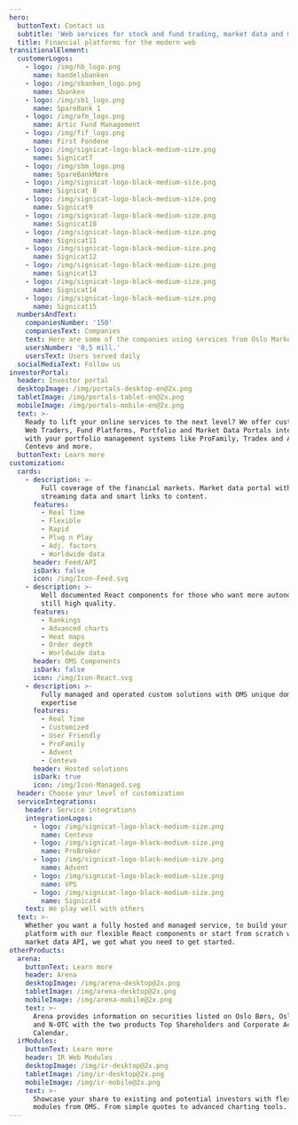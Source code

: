 ```yaml
---
hero:
  buttonText: Contact us
  subtitle: 'Web services for stock and fund trading, market data and more'
  title: Financial platforms for the modern web
transitionalElement:
  customerLogos:
    - logo: /img/hb_logo.png
      name: handelsbanken
    - logo: /img/sbanken_logo.png
      name: Sbanken
    - logo: /img/sb1_logo.png
      name: SpareBank 1
    - logo: /img/afm_logo.png
      name: Artic Fund Management
    - logo: /img/fif_logo.png
      name: First Fondene
    - logo: /img/signicat-logo-black-medium-size.png
      name: Signicat7
    - logo: /img/sbm_logo.png
      name: SpareBankMøre
    - logo: /img/signicat-logo-black-medium-size.png
      name: Signicat 8
    - logo: /img/signicat-logo-black-medium-size.png
      name: Signicat9
    - logo: /img/signicat-logo-black-medium-size.png
      name: Signicat10
    - logo: /img/signicat-logo-black-medium-size.png
      name: Signicat11
    - logo: /img/signicat-logo-black-medium-size.png
      name: Signicat12
    - logo: /img/signicat-logo-black-medium-size.png
      name: Signicat13
    - logo: /img/signicat-logo-black-medium-size.png
      name: Signicat14
    - logo: /img/signicat-logo-black-medium-size.png
      name: Signicat15
  numbersAndText:
    companiesNumber: '150'
    companiesText: Companies
    text: Here are some of the companies using services from Oslo Market Solutions
    usersNumber: '0,5 mill.'
    usersText: Users served daily
  socialMediaText: Follow us
investorPortal:
  header: Investor portal
  desktopImage: /img/portals-desktop-en@2x.png
  tabletImage: /img/portals-tablet-en@2x.png
  mobileImage: /img/portals-mobile-en@2x.png
  text: >-
    Ready to lift your online services to the next level? We offer customized
    Web Traders, Fund Platforms, Portfolio and Market Data Portals integrated
    with your portfolio management systems like ProFamily, Tradex and APX,
    Centevo and more.
  buttonText: Learn more
customization:
  cards:
    - description: >-
        Full coverage of the financial markets. Market data portal with live,
        streaming data and smart links to content.
      features:
        - Real Time
        - Flexible
        - Rapid
        - Plug n Play
        - Adj. factors
        - Worldwide data
      header: Feed/API
      isDark: false
      icon: /img/Icon-Feed.svg
    - description: >-
        Well documented React components for those who want more autonomy, but
        still high quality.
      features:
        - Rankings
        - Advanced charts
        - Heat maps
        - Order depth
        - Worldwide data
      header: OMS Components
      isDark: false
      icon: /img/Icon-React.svg
    - description: >-
        Fully managed and operated custom solutions with OMS unique domain
        expertise
      features:
        - Real Time
        - Customized
        - User Friendly
        - ProFamily
        - Advent
        - Centevo
      header: Hosted solutions
      isDark: true
      icon: /img/Icon-Managed.svg
  header: Choose your level of customization
  serviceIntegrations:
    header: Service integrations
    integrationLogos:
      - logo: /img/signicat-logo-black-medium-size.png
        name: Centevo
      - logo: /img/signicat-logo-black-medium-size.png
        name: ProBroker
      - logo: /img/signicat-logo-black-medium-size.png
        name: Advent
      - logo: /img/signicat-logo-black-medium-size.png
        name: VPS
      - logo: /img/signicat-logo-black-medium-size.png
        name: Signicat4
    text: We play well with others
  text: >-
    Whether you want a fully hosted and managed service, to build your own
    platform with our flexible React components or start from scratch with the
    market data API, we got what you need to get started.
otherProducts:
  arena:
    buttonText: Learn more
    header: Arena
    desktopImage: /img/arena-desktop@2x.png
    tabletImage: /img/arena-desktop@2x.png
    mobileImage: /img/arena-mobile@2x.png
    text: >-
      Arena provides information on securities listed on Oslo Børs, Oslo Axess
      and N-OTC with the two products Top Shareholders and Corporate Actions
      Calendar.
  irModules:
    buttonText: Learn more
    header: IR Web Modules
    desktopImage: /img/ir-desktop@2x.png
    tabletImage: /img/ir-desktop@2x.png
    mobileImage: /img/ir-mobile@2x.png
    text: >-
      Showcase your share to existing and potential investors with flexible web
      modules from OMS. From simple quotes to advanced charting tools.
---
```

